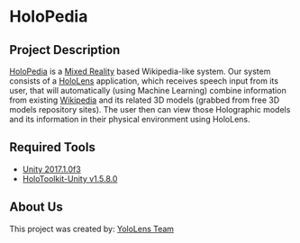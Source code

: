# HoloPedia

## Project Description
[HoloPedia](https://github.com/fathahnoor/HoloPedia/) is a [Mixed Reality](https://developer.microsoft.com/en-us/windows/mixed-reality) based Wikipedia-like system. Our system consists of a [HoloLens](https://www.microsoft.com/en-us/hololens) application, which receives speech input from its user, that will automatically (using Machine Learning) combine information from existing [Wikipedia](https://www.wikipedia.org/) and its related 3D models (grabbed from free 3D models repository sites). The user then can view those Holographic models and its information in their physical environment using HoloLens.

## Required Tools
- [Unity 2017.1.0f3](https://store.unity.com/download)
- [HoloToolkit-Unity v1.5.8.0](https://github.com/Microsoft/HoloToolkit-Unity)

## About Us
This project was created by: [YoloLens Team](https://www.hackerearth.com/sprints/unitedbyhcl/dashboard/YoloLens/team/)
